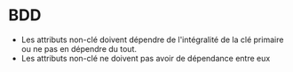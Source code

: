 # BDD

 - Les attributs non-clé doivent dépendre de l'intégralité de la clé primaire ou ne pas en dépendre du tout.
 - Les attributs non-clé ne doivent pas avoir de dépendance entre eux
